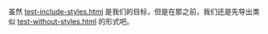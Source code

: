 虽然 [test-include-styles.html](./test-include-styles.html) 是我们的目标，但是在那之前，我们还是先导出类似 [test-without-styles.html](./test-without-styles.html) 的形式吧。